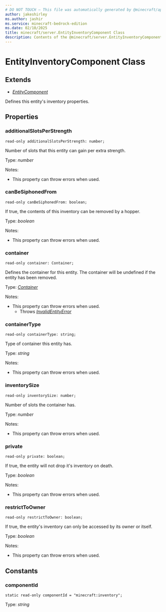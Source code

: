 ```yaml
---
# DO NOT TOUCH — This file was automatically generated by @minecraft/api-docs-generator, to report problems file an issue at https://github.com/Mojang/minecraft-scripting-libraries
author: jakeshirley
ms.author: jashir
ms.service: minecraft-bedrock-edition
ms.date: 02/10/2025
title: minecraft/server.EntityInventoryComponent Class
description: Contents of the @minecraft/server.EntityInventoryComponent class.
---
```

# EntityInventoryComponent Class

## Extends
- [*EntityComponent*](EntityComponent.md)

Defines this entity's inventory properties.

## Properties

### **additionalSlotsPerStrength**
`read-only additionalSlotsPerStrength: number;`

Number of slots that this entity can gain per extra strength.

Type: *number*

Notes:
  - This property can throw errors when used.

### **canBeSiphonedFrom**
`read-only canBeSiphonedFrom: boolean;`

If true, the contents of this inventory can be removed by a hopper.

Type: *boolean*

Notes:
  - This property can throw errors when used.

### **container**
`read-only container: Container;`

Defines the container for this entity. The container will be undefined if the entity has been removed.

Type: [*Container*](Container.md)

Notes:
  - This property can throw errors when used.
    - Throws [*InvalidEntityError*](InvalidEntityError.md)

### **containerType**
`read-only containerType: string;`

Type of container this entity has.

Type: *string*

Notes:
  - This property can throw errors when used.

### **inventorySize**
`read-only inventorySize: number;`

Number of slots the container has.

Type: *number*

Notes:
  - This property can throw errors when used.

### **private**
`read-only private: boolean;`

If true, the entity will not drop it's inventory on death.

Type: *boolean*

Notes:
  - This property can throw errors when used.

### **restrictToOwner**
`read-only restrictToOwner: boolean;`

If true, the entity's inventory can only be accessed by its owner or itself.

Type: *boolean*

Notes:
  - This property can throw errors when used.

## Constants

### **componentId**
`static read-only componentId = "minecraft:inventory";`

Type: *string*
